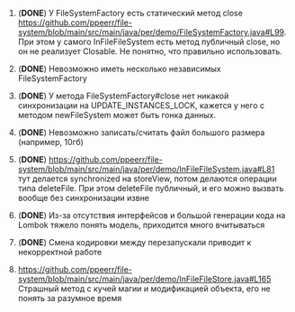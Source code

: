 1. (**DONE**) У FileSystemFactory есть статический метод close 
    https://github.com/ppeerr/file-system/blob/main/src/main/java/per/demo/FileSystemFactory.java#L99. 
    При этом у самого InFileFileSystem есть метод публичный close, но он не реализует Closable. 
    Не понятно, что правильно использовать.

2. (**DONE**) Невозможно иметь несколько независимых FileSystemFactory

3. (**DONE**) У метода FileSystemFactory#close нет никакой синхронизации на UPDATE_INSTANCES_LOCK, 
    кажется у него с методом newFileSystem может быть гонка данных.

4. (**DONE**) Невозможно записать/считать файл большого размера (например, 10гб)

5. (**DONE**) https://github.com/ppeerr/file-system/blob/main/src/main/java/per/demo/InFileFileSystem.java#L81 
    тут делается synchronized на storeView, потом делаются операции типа deleteFile. 
    При этом deleteFile публичный, и его можно вызвать вообще без синхронизации извне

6. (**DONE**) Из-за отсутствия интерфейсов и большой генерации кода на Lombok тяжело понять модель, приходится много вчитываться

7. (**DONE**) Смена кодировки между перезапускали приводит к некорректной работе

8. https://github.com/ppeerr/file-system/blob/main/src/main/java/per/demo/InFileFileStore.java#L165 Страшный метод с кучей магии и модификацией объекта, его не понять за разумное время